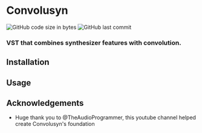 # Convolusyn
![GitHub code size in bytes](https://img.shields.io/github/languages/code-size/LucaRodriguesOG/Convolusyn)
![GitHub last commit](https://img.shields.io/github/last-commit/LucaRodriguesOG/Convolusyn)
### VST that combines synthesizer features with convolution.
## Installation
## Usage
## Acknowledgements
- Huge thank you to @TheAudioProgrammer, this youtube channel helped create Convolusyn's foundation
